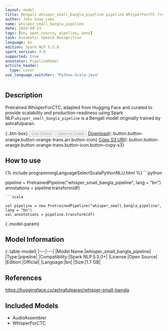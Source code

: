 ```yaml
---
layout: model
title: Bengali whisper_small_bangla_pipeline pipeline WhisperForCTC from ashrafulparan
author: John Snow Labs
name: whisper_small_bangla_pipeline
date: 2024-09-23
tags: [bn, open_source, pipeline, onnx]
task: Automatic Speech Recognition
language: bn
edition: Spark NLP 5.5.0
spark_version: 3.0
supported: true
annotator: PipelineModel
article_header:
  type: cover
use_language_switcher: "Python-Scala-Java"
---
```


## Description

Pretrained WhisperForCTC, adapted from Hugging Face and curated to provide scalability and production-readiness using Spark NLP.`whisper_small_bangla_pipeline` is a Bengali model originally trained by ashrafulparan.

{:.btn-box}
<button class="button button-orange" disabled>Live Demo</button>
<button class="button button-orange" disabled>Open in Colab</button>
[Download](https://s3.amazonaws.com/auxdata.johnsnowlabs.com/public/models/whisper_small_bangla_pipeline_bn_5.5.0_3.0_1727051140208.zip){:.button.button-orange.button-orange-trans.arr.button-icon}
[Copy S3 URI](s3://auxdata.johnsnowlabs.com/public/models/whisper_small_bangla_pipeline_bn_5.5.0_3.0_1727051140208.zip){:.button.button-orange.button-orange-trans.button-icon.button-copy-s3}

## How to use



<div class="tabs-box" markdown="1">
{% include programmingLanguageSelectScalaPythonNLU.html %}
```python

pipeline = PretrainedPipeline("whisper_small_bangla_pipeline", lang = "bn")
annotations =  pipeline.transform(df)   

```
```scala

val pipeline = new PretrainedPipeline("whisper_small_bangla_pipeline", lang = "bn")
val annotations = pipeline.transform(df)

```
</div>

{:.model-param}
## Model Information

{:.table-model}
|---|---|
|Model Name:|whisper_small_bangla_pipeline|
|Type:|pipeline|
|Compatibility:|Spark NLP 5.5.0+|
|License:|Open Source|
|Edition:|Official|
|Language:|bn|
|Size:|1.7 GB|

## References

https://huggingface.co/ashrafulparan/whisper-small-bangla

## Included Models

- AudioAssembler
- WhisperForCTC